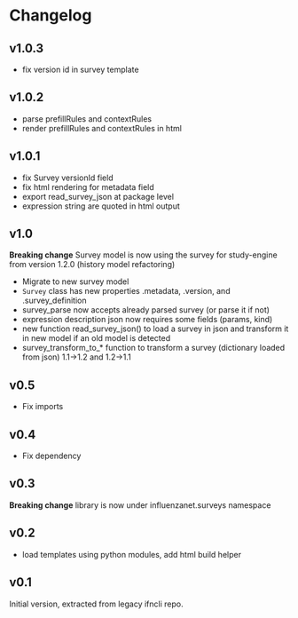 # Changelog

## v1.0.3

- fix version id in survey template
  
## v1.0.2

- parse prefillRules and contextRules
- render prefillRules and contextRules in html 
## v1.0.1

- fix Survey versionId field
- fix html rendering for metadata field
- export read_survey_json at package level
- expression string are quoted in html output

## v1.0

**Breaking change** Survey model is now using the survey for study-engine from version 1.2.0 (history model refactoring)

- Migrate to new survey model 
- `Survey` class has new properties .metadata, .version, and .survey_definition
- survey_parse now accepts already parsed survey (or parse it if not)
- expression description json now requires some fields (params, kind)
- new function read_survey_json() to load a survey in json and transform it in new model if an old model is detected
- survey_transform_to_* function to transform a survey (dictionary loaded from json) 1.1->1.2 and 1.2->1.1
  
## v0.5 

- Fix imports

## v0.4

- Fix dependency 

## v0.3

**Breaking change** library is now under influenzanet.surveys namespace


## v0.2

- load templates using python modules, add html build helper


## v0.1

Initial version, extracted from legacy ifncli repo.

